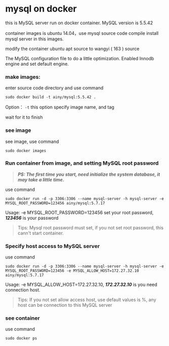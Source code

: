 # mysql on docker


this is MySQL server run on docker container. MySQL version is 5.5.42

container images is ubuntu 14.04，use mysql source code compile install mysql server in this images. 

modify the container ubuntu apt source to wangyi ( 163 ) source


The MySQL configuration file to do a little optimization. Enabled Innodb engine and set default engine.


### make images:

enter source code directory and use command

	sudo docker build -t ainy/mysql:5.5.42 .

Option： `-t` this option specify image name, and tag

wait for it to finish

### see image

see image, use command

	sudo docker images

### Run container from image, and setting MySQL root password

> ***PS: The first time you start, need initialize the system database, it may take a little time.***

use command
 
	sudo docker run -d -p 3306:3306 --name mysql-server -h mysql-server -e MYSQL_ROOT_PASSWORD=123456 ainy/mysql:5.7.17

Usage: -e  MYSQL_ROOT_PASSWORD=123456 set your root password, ***123456*** is your password

> Tips: Mysql root password must set, if you not set root password, this cann't start container.

### Specify host access to MySQL server 

use command

	sudo docker run -d -p 3306:3306 --name mysql-server -h mysql-server -e MYSQL_ROOT_PASSWORD=123456 -e MYSQL_ALLOW_HOST=172.27.32.10 ainy/mysql:5.7.17

Usage: -e MYSQL_ALLOW_HOST=172.27.32.10, ***172.27.32.10*** is you need connection host. 

> Tips: If you not set allow access host, use default values is %, any host can be connection to this MySQL server

### see container

use command 

	sudo docker ps